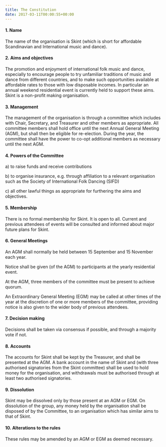 ```yaml
---
title: The Constitution
date: 2017-03-11T00:00:55+00:00
---
```


#### 1. Name
The name of the organisation is Skint (which is short for affordable Scandinavian and International music and dance).

#### 2. Aims and objectives
The promotion and enjoyment of international folk music and dance, especially to encourage people to try unfamiliar traditions of music and dance from different countries, and to make such opportunities available at affordable rates to those with low disposable incomes. In particular an annual weekend residential event is currently held to support these aims. Skint is a non-profit making organisation.

#### 3. Management
The management of the organisation is through a committee which includes with Chair, Secretary, and Treasurer and other members as appropriate. All committee members shall hold office until the next Annual General Meeting (AGM), but shall then be eligible for re-election. During the year, the committee shall have the power to co-opt additional members as necessary until the next AGM.

#### 4. Powers of the Committee
a) to raise funds and receive contributions 

b) to organise insurance, e.g. through affiliation to a relevant organisation such as the Society of International Folk Dancing (SIFD) 

c) all other lawful things as appropriate for furthering the aims and objectives.

#### 5. Membership
There is no formal membership for Skint. It is open to all. Current and previous attendees of events will be consulted and informed about major future plans for Skint.

#### 6. General Meetings

An AGM shall normally be held between 15 September and 15 November each year.

Notice shall be given (of the AGM) to participants at the yearly residential event.

At the AGM, three members of the committee must be present to achieve quorum.

An Extraordinary General Meeting (EGM) may be called at other times of the year at the discretion of one or more members of the committee, providing notice is also given to the wider body of previous attendees.

#### 7. Decision making
Decisions shall be taken via consensus if possible, and through a majority vote if not.

#### 8. Accounts
The accounts for Skint shall be kept by the Treasurer, and shall be presented at the AGM. A bank account in the name of Skint and (with three authorised signatories from the Skint committee) shall be used to hold money for the organisation, and withdrawals must be authorised through at least two authorised signatories.

#### 9. Dissolution
Skint may be dissolved only by those present at an AGM or EGM. On dissolution of the group, any money held by the organisation shall be disposed of by the Committee, to an organisation which has similar aims to that of Skint.

#### 10. Alterations to the rules
These rules may be amended by an AGM or EGM as deemed necessary.

